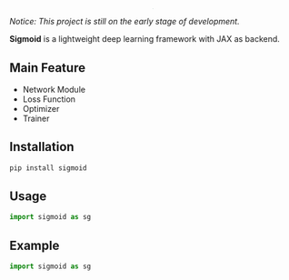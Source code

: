 <div align=center> <image src="./logo.png" style="zoom:1%;"> </div>

*Notice: This project is still on the early stage of development.*

**Sigmoid** is a lightweight deep learning framework with JAX as backend.

## Main Feature
* Network Module
* Loss Function
* Optimizer
* Trainer

## Installation
```bash
pip install sigmoid
```

## Usage
```python
import sigmoid as sg
```

## Example
```python
import sigmoid as sg
```
